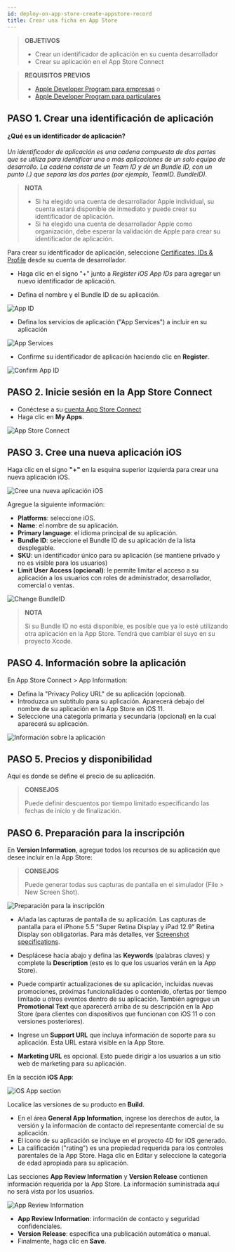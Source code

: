 ```yaml
---
id: deploy-on-app-store-create-appstore-record
title: Crear una ficha en App Store
---
```


> **OBJETIVOS**
> 
> * Crear un identificador de aplicación en su cuenta desarrollador
> * Crear su aplicación en el App Store Connect

> **REQUISITOS PREVIOS**
> 
> * [Apple Developer Program para empresas](../tutorials/developer-program/register-apple-developer-program-organization) o
> * [Apple Developer Program para particulares](../tutorials/developer-program/register-apple-developer-program-individual)


## PASO 1. Crear una identificación de aplicación

#### ¿Qué es un identificador de aplicación?

*Un identificador de aplicación es una cadena compuesta de dos partes que se utiliza para identificar una o más aplicaciones de un solo equipo de desarrollo. La cadena consta de un Team ID y de un Bundle ID, con un punto (.) que separa las dos partes (por ejemplo, TeamID. BundleID).*

> **NOTA**
> 
> * Si ha elegido una cuenta de desarrollador Apple individual, su cuenta estará disponible de inmediato y puede crear su identificador de aplicación.
> * Si ha elegido una cuenta de desarrollador Apple como organización, debe esperar la validación de Apple para crear su identificador de aplicación.

Para crear su identificador de aplicación, seleccione [Certificates, IDs & Profile](https://developer.apple.com/account/ios/identifier/bundle) desde su cuenta de desarrollador.

* Haga clic en el signo "+" junto a *Register iOS App IDs* para agregar un nuevo identificador de aplicación.

* Defina el nombre y el Bundle ID de su aplicación.

![App ID](img/Developer-account-App-ID.png)

* Defina los servicios de aplicación ("App Services") a incluir en su aplicación

![App Services](img/App-Services-to-include.png)

* Confirme su identificador de aplicación haciendo clic en **Register**.

![Confirm App ID](img/Confirm-App-ID.png)

## PASO 2. Inicie sesión en la App Store Connect

* Conéctese a su [cuenta App Store Connect](https://appstoreconnect.apple.com)
* Haga clic en **My Apps**.

![App Store Connect](img/App-Store-Connect-home-page.png)

## PASO 3. Cree una nueva aplicación iOS

Haga clic en el signo **"+"** en la esquina superior izquierda para crear una nueva aplicación iOS.

![Cree una nueva aplicación iOS](img/Create-new-iOS-App.png)

Agregue la siguiente información:

* **Platforms**: seleccione iOS.
* **Name**: el nombre de su aplicación.
* **Primary language**: el idioma principal de su aplicación.
* **Bundle ID**: seleccione el Bundle ID de su aplicación de la lista desplegable.
* **SKU**: un identificador único para su aplicación (se mantiene privado y no es visible para los usuarios)
* **Limit User Access (opcional)**: le permite limitar el acceso a su aplicación a los usuarios con roles de administrador, desarrollador, comercial o ventas.

![Change BundleID](img/Change-BundleID-Xcode-Project.png)

> **NOTA**
> 
> Si su Bundle ID no está disponible, es posible que ya lo esté utilizando otra aplicación en la App Store. Tendrá que cambiar el suyo en su proyecto Xcode.

## PASO 4. Información sobre la aplicación

En App Store Connect > App Information:

* Defina la "Privacy Policy URL" de su aplicación (opcional).
* Introduzca un subtitulo para su aplicación. Aparecerá debajo del nombre de su aplicación en la App Store en iOS 11.
* Seleccione una categoría primaria y secundaria (opcional) en la cual aparecerá su aplicación.

![Información sobre la aplicación](img/App-Store-Connect-app-information.png)

## PASO 5. Precios y disponibilidad

Aquí es donde se define el precio de su aplicación.

> **CONSEJOS**
> 
> Puede definir descuentos por tiempo limitado especificando las fechas de inicio y de finalización.

## PASO 6. Preparación para la inscripción

En **Version Information**, agregue todos los recursos de su aplicación que desee incluir en la App Store:

> **CONSEJOS**
> 
> Puede generar todas sus capturas de pantalla en el simulador (File > New Screen Shot).

![Preparación para la inscripción](img/Prepare-for-submission-screenshot-description.png)

* Añada las capturas de pantalla de su aplicación. Las capturas de pantalla para el iPhone 5.5 "Super Retina Display y iPad 12.9" Retina Display son obligatorias. Para más detalles, ver [Screenshot specifications](https://help.apple.com/app-store-connect/#/devd274dd925).

* Desplácese hacia abajo y defina las **Keywords** (palabras claves) y complete la **Description** (esto es lo que los usuarios verán en la App Store).
* Puede compartir actualizaciones de su aplicación, incluidas nuevas promociones, próximas funcionalidades o contenido, ofertas por tiempo limitado u otros eventos dentro de su aplicación. También agregue un **Promotional Text** que aparecerá arriba de su descripción en la App Store (para clientes con dispositivos que funcionan con iOS 11 o con versiones posteriores).
* Ingrese un **Support URL** que incluya información de soporte para su aplicación. Esta URL estará visible en la App Store.
* **Marketing URL** es opcional. Esto puede dirigir a los usuarios a un sitio web de marketing para su aplicación.

En la sección **iOS App**:

![iOS App section](img/Prepare-for-submission-build-icon.png)

Localice las versiones de su producto en **Build**.

* En el área **General App Information**, ingrese los derechos de autor, la versión y la información de contacto del representante comercial de su aplicación.
* El icono de su aplicación se incluye en el proyecto 4D for iOS generado.
* La calificación ("rating") es una propiedad requerida para los controles parentales de la App Store. Haga clic en Editar y seleccione la categoría de edad apropiada para su aplicación.

Las secciones **App Review Information** y **Version Release** contienen información requerida por la App Store. La información suministrada aquí no será vista por los usuarios.

![App Review Information](img/Prepare-for-submission-review-information.png)

* **App Review Information**: información de contacto y seguridad confidenciales.
* **Version Release**: especifica una publicación automática o manual.
* Finalmente, haga clic en **Save**.
